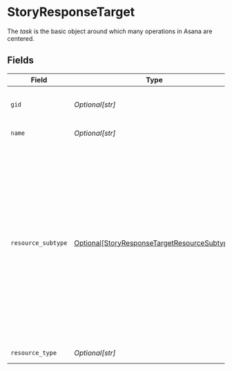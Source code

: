 # StoryResponseTarget

The *task* is the basic object around which many operations in Asana are centered.


## Fields

| Field                                                                                                                                                                                                                                                                                                                      | Type                                                                                                                                                                                                                                                                                                                       | Required                                                                                                                                                                                                                                                                                                                   | Description                                                                                                                                                                                                                                                                                                                | Example                                                                                                                                                                                                                                                                                                                    |
| -------------------------------------------------------------------------------------------------------------------------------------------------------------------------------------------------------------------------------------------------------------------------------------------------------------------------- | -------------------------------------------------------------------------------------------------------------------------------------------------------------------------------------------------------------------------------------------------------------------------------------------------------------------------- | -------------------------------------------------------------------------------------------------------------------------------------------------------------------------------------------------------------------------------------------------------------------------------------------------------------------------- | -------------------------------------------------------------------------------------------------------------------------------------------------------------------------------------------------------------------------------------------------------------------------------------------------------------------------- | -------------------------------------------------------------------------------------------------------------------------------------------------------------------------------------------------------------------------------------------------------------------------------------------------------------------------- |
| `gid`                                                                                                                                                                                                                                                                                                                      | *Optional[str]*                                                                                                                                                                                                                                                                                                            | :heavy_minus_sign:                                                                                                                                                                                                                                                                                                         | Globally unique identifier of the resource, as a string.                                                                                                                                                                                                                                                                   | 12345                                                                                                                                                                                                                                                                                                                      |
| `name`                                                                                                                                                                                                                                                                                                                     | *Optional[str]*                                                                                                                                                                                                                                                                                                            | :heavy_minus_sign:                                                                                                                                                                                                                                                                                                         | The name of the task.                                                                                                                                                                                                                                                                                                      | Bug Task                                                                                                                                                                                                                                                                                                                   |
| `resource_subtype`                                                                                                                                                                                                                                                                                                         | [Optional[StoryResponseTargetResourceSubtype]](../../models/shared/storyresponsetargetresourcesubtype.md)                                                                                                                                                                                                                  | :heavy_minus_sign:                                                                                                                                                                                                                                                                                                         | The subtype of this resource. Different subtypes retain many of the same fields and behavior, but may render differently in Asana or represent resources with different semantic meaning.<br/>The resource_subtype `milestone` represent a single moment in time. This means tasks with this subtype cannot have a start_date. | default_task                                                                                                                                                                                                                                                                                                               |
| `resource_type`                                                                                                                                                                                                                                                                                                            | *Optional[str]*                                                                                                                                                                                                                                                                                                            | :heavy_minus_sign:                                                                                                                                                                                                                                                                                                         | The base type of this resource.                                                                                                                                                                                                                                                                                            | task                                                                                                                                                                                                                                                                                                                       |